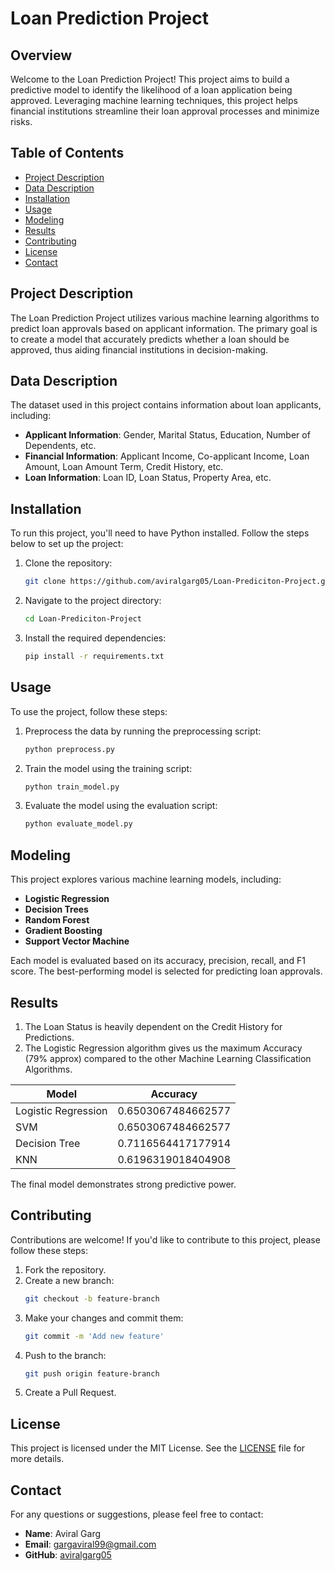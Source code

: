 # Loan Prediction Project

## Overview

Welcome to the Loan Prediction Project! This project aims to build a predictive model to identify the likelihood of a loan application being approved. Leveraging machine learning techniques, this project helps financial institutions streamline their loan approval processes and minimize risks.

## Table of Contents

- [Project Description](#project-description)
- [Data Description](#data-description)
- [Installation](#installation)
- [Usage](#usage)
- [Modeling](#modeling)
- [Results](#results)
- [Contributing](#contributing)
- [License](#license)
- [Contact](#contact)

## Project Description

The Loan Prediction Project utilizes various machine learning algorithms to predict loan approvals based on applicant information. The primary goal is to create a model that accurately predicts whether a loan should be approved, thus aiding financial institutions in decision-making.

## Data Description

The dataset used in this project contains information about loan applicants, including:

- **Applicant Information**: Gender, Marital Status, Education, Number of Dependents, etc.
- **Financial Information**: Applicant Income, Co-applicant Income, Loan Amount, Loan Amount Term, Credit History, etc.
- **Loan Information**: Loan ID, Loan Status, Property Area, etc.

## Installation

To run this project, you'll need to have Python installed. Follow the steps below to set up the project:

1. Clone the repository:
   ```bash
   git clone https://github.com/aviralgarg05/Loan-Prediciton-Project.git
   ```
2. Navigate to the project directory:
   ```bash
   cd Loan-Prediciton-Project
   ```
3. Install the required dependencies:
   ```bash
   pip install -r requirements.txt
   ```

## Usage

To use the project, follow these steps:

1. Preprocess the data by running the preprocessing script:
   ```bash
   python preprocess.py
   ```
2. Train the model using the training script:
   ```bash
   python train_model.py
   ```
3. Evaluate the model using the evaluation script:
   ```bash
   python evaluate_model.py
   ```

## Modeling

This project explores various machine learning models, including:

- **Logistic Regression**
- **Decision Trees**
- **Random Forest**
- **Gradient Boosting**
- **Support Vector Machine**

Each model is evaluated based on its accuracy, precision, recall, and F1 score. The best-performing model is selected for predicting loan approvals.

## Results

1. The Loan Status is heavily dependent on the Credit History for Predictions.
2. The Logistic Regression algorithm gives us the maximum Accuracy (79% approx) compared to the other Machine Learning Classification Algorithms.

|       Model        |      Accuracy      |
|--------------------|--------------------|
| Logistic Regression| 0.6503067484662577 |
| SVM                | 0.6503067484662577 |
| Decision Tree      | 0.7116564417177914 |
| KNN                | 0.6196319018404908 |

The final model demonstrates strong predictive power.

## Contributing

Contributions are welcome! If you'd like to contribute to this project, please follow these steps:

1. Fork the repository.
2. Create a new branch:
   ```bash
   git checkout -b feature-branch
   ```
3. Make your changes and commit them:
   ```bash
   git commit -m 'Add new feature'
   ```
4. Push to the branch:
   ```bash
   git push origin feature-branch
   ```
5. Create a Pull Request.

## License

This project is licensed under the MIT License. See the [LICENSE](LICENSE) file for more details.

## Contact

For any questions or suggestions, please feel free to contact:

- **Name**: Aviral Garg
- **Email**: [gargaviral99@gmail.com](mailto:gargaviral99@gmail.com)
- **GitHub**: [aviralgarg05](https://github.com/aviralgarg05)
